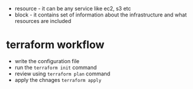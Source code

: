 - resource - it can be any service like ec2, s3 etc
- block - it contains set of information about the infrastructure and what resources are included


# terraform workflow
- write the configuration file
- run the ```terraform init``` command
- review using ```terraform plan``` command
- apply the chnages ```terraform apply```
